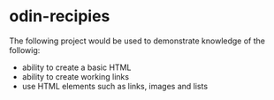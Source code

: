 # odin-recipies

The following project would be used to demonstrate knowledge of the followig:
- ability to create a basic HTML
- ability to create working links
- use HTML elements such as links, images and lists